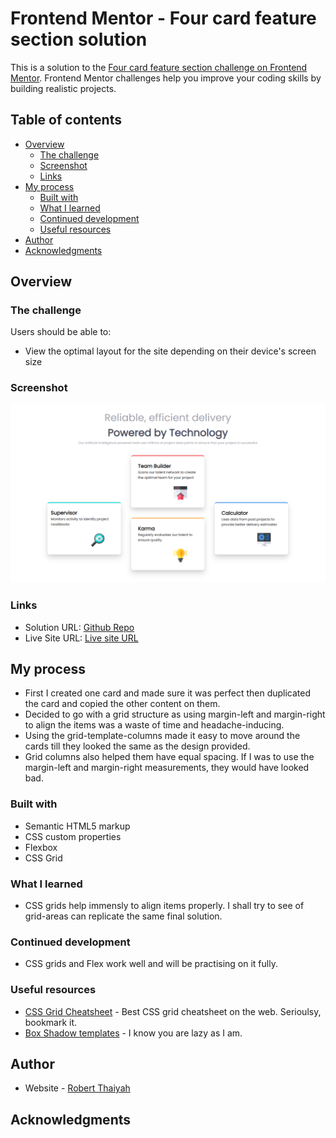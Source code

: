 # Frontend Mentor - Four card feature section solution

This is a solution to the [Four card feature section challenge on Frontend Mentor](https://www.frontendmentor.io/challenges/four-card-feature-section-weK1eFYK). Frontend Mentor challenges help you improve your coding skills by building realistic projects. 

## Table of contents

- [Overview](#overview)
  - [The challenge](#the-challenge)
  - [Screenshot](#screenshot)
  - [Links](#links)
- [My process](#my-process)
  - [Built with](#built-with)
  - [What I learned](#what-i-learned)
  - [Continued development](#continued-development)
  - [Useful resources](#useful-resources)
- [Author](#author)
- [Acknowledgments](#acknowledgments)


## Overview

### The challenge

Users should be able to:

- View the optimal layout for the site depending on their device's screen size

### Screenshot

![](./images/screenshot.png)


### Links

- Solution URL: [Github Repo](https://github.com/Robert-Thaiyah/four-card-section-feature)
- Live Site URL: [Live site URL](https://your-live-site-url.com)

## My process

- First I created one card and made sure it was perfect then duplicated the card and copied the other content on them.
- Decided to go with a grid structure as using margin-left and margin-right to align the items was a waste of time and headache-inducing.
- Using the grid-template-columns made it easy to move around the cards till they looked the same as the design provided.
- Grid columns also helped them have equal spacing. If I was to use the margin-left and margin-right measurements, they would have looked bad.

### Built with

- Semantic HTML5 markup
- CSS custom properties
- Flexbox
- CSS Grid

### What I learned

- CSS grids help immensly to align items properly. I shall try to see of grid-areas can replicate the same final solution.

### Continued development

- CSS grids and Flex work well and will be practising on it fully.

### Useful resources

- [CSS Grid Cheatsheet](https://grid.malven.co/) - Best CSS grid cheatsheet on the web. Serioulsy, bookmark it.
- [Box Shadow templates](https://getcssscan.com/css-box-shadow-examples) - I know you are lazy as I am. 

## Author

- Website - [Robert Thaiyah](https://github.com/Robert-Thaiyah)

## Acknowledgments


